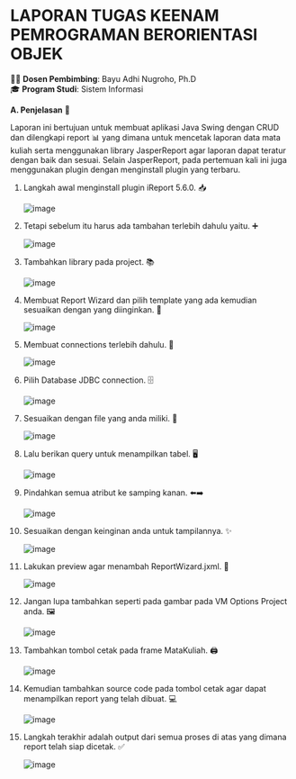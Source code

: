 # LAPORAN TUGAS KEENAM PEMROGRAMAN BERORIENTASI OBJEK

👨‍🏫 **Dosen Pembimbing**: Bayu Adhi Nugroho, Ph.D  
🎓 **Program Studi**: Sistem Informasi

**A. Penjelasan** 📝

Laporan ini bertujuan untuk membuat aplikasi Java Swing dengan CRUD dan dilengkapi report 📊 yang dimana untuk mencetak laporan data mata kuliah serta menggunakan library JasperReport agar laporan dapat teratur dengan baik dan sesuai. Selain JasperReport, pada pertemuan kali ini juga menggunakan plugin dengan menginstall plugin yang terbaru.


1. Langkah awal menginstall plugin iReport 5.6.0. 📥
   
   ![image](https://github.com/user-attachments/assets/2e9acfba-c0d6-4add-b2c1-1605f213ecb3)


2. Tetapi sebelum itu harus ada tambahan terlebih dahulu yaitu. ➕
   
   ![image](https://github.com/user-attachments/assets/6bdcc23a-8991-4801-a0c5-69de1dc735c8)


3. Tambahkan library pada project. 📚
   
   ![image](https://github.com/user-attachments/assets/a182f527-2b0a-472c-a2ca-ff26a2cac015)


4. Membuat Report Wizard dan pilih template yang ada kemudian sesuaikan dengan yang diinginkan. 🎨
   
   ![image](https://github.com/user-attachments/assets/9804331c-e75d-40b0-854e-522fc0e2df7b)


5. Membuat connections terlebih dahulu. 🔗
    
   ![image](https://github.com/user-attachments/assets/d7f05ef3-f1a2-40f2-a4a6-b9853c7f2ff3)


6. Pilih Database JDBC connection. 🗄️
    
   ![image](https://github.com/user-attachments/assets/0d9e5426-1dfa-4502-aeac-66e9d853695c)


7. Sesuaikan dengan file yang anda miliki. 📂
    
   ![image](https://github.com/user-attachments/assets/e3a6f500-cb4f-4413-aea8-aa1ee39f30d8)


8. Lalu berikan query untuk menampilkan tabel. 🖥️
    
   ![image](https://github.com/user-attachments/assets/14f4b8fe-9257-4fa2-83dd-18fc4e77775e)


9. Pindahkan semua atribut ke samping kanan. ⬅️➡️
    
    ![image](https://github.com/user-attachments/assets/b42950b2-4165-407f-8e4a-4bd3d4747446)


10. Sesuaikan dengan keinginan anda untuk tampilannya. ✨
    
    ![image](https://github.com/user-attachments/assets/506ae02e-a189-44a7-9a62-3ad8fb8c55d2)


11. Lakukan preview agar menambah ReportWizard.jxml. 👀
    
    ![image](https://github.com/user-attachments/assets/861f86ff-f6c0-47fe-94aa-211c99bb4532)


12. Jangan lupa tambahkan seperti pada gambar pada VM Options Project anda. 🖼️
    
    ![image](https://github.com/user-attachments/assets/27e158bf-98d5-462e-b70a-b526da3b748a)


13. Tambahkan tombol cetak pada frame MataKuliah. 🖨️
    
    ![image](https://github.com/user-attachments/assets/00aeb231-6c1d-4bf3-ad53-371d2012034a)


14. Kemudian tambahkan source code pada tombol cetak agar dapat menampilkan report yang telah dibuat. 💻
    
    ![image](https://github.com/user-attachments/assets/410b2650-a0d6-4906-b742-dafb5b1ab5b1)


15. Langkah terakhir adalah output dari semua proses di atas yang dimana report telah siap dicetak. ✅
    
    ![image](https://github.com/user-attachments/assets/fe53291f-44d5-4439-a8ba-fb884077d134)

